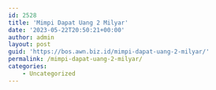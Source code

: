 ```yaml
---
id: 2528
title: 'Mimpi Dapat Uang 2 Milyar'
date: '2023-05-22T20:50:21+00:00'
author: admin
layout: post
guid: 'https://bos.awn.biz.id/mimpi-dapat-uang-2-milyar/'
permalink: /mimpi-dapat-uang-2-milyar/
categories:
    - Uncategorized
---
```


